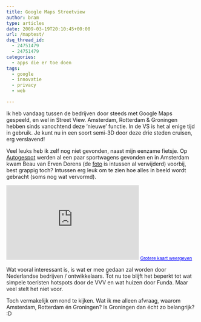 ```yaml
---
title: Google Maps Streetview
author: bram
type: articles
date: 2009-03-19T20:10:45+00:00
url: /maptest/ 
dsq_thread_id:
  - 24751479
  - 24751479
categories:
  - apps die er toe doen
tags:
  - google
  - innovatie
  - privacy
  - web

---
```

Ik heb vandaag tussen de bedrijven door steeds met Google Maps gespeeld, en wel in Street View. Amsterdam, Rotterdam & Groningen hebben sinds vanochtend deze &#8216;nieuwe&#8217; functie. In de VS is het al enige tijd in gebruik. Je kunt nu in een soort semi-3D door deze drie steden cruisen, erg verslavend!

<!--more-->

Veel leuks heb ik zelf nog niet gevonden, naast mijn eenzame fietsje. Op <a title="Sportwagens gespot in Streetview" href="http://www.autogespot.com/item/3596/google-streetview-nu-ook-in-nederland!/" target="_blank">Autogespot</a> werden al een paar sportwagens gevonden en in Amsterdam kwam Beau van Erven Dorens (de <a title="Beau van Erven Dorens in Google Streetview" href="http://maps.google.nl/maps?f=q&source=s_q&hl=nl&geocode=&q=1095+Prinsengracht,+Amsterdam,+North+Holland,+Nederland&sll=52.362445,4.900031&sspn=0,359.993091&ie=UTF8&ll=52.363153,4.90031&spn=0.002739,0.006909&z=17&iwloc=addr&layer=c&cbll=52.362495,4.90021&panoid=qFpRmlEdg4Nw2BfnmfWXUA&cbp=12,338.7774119014473,,1,5.4891304347825995" target="_blank">foto</a> is intussen al verwijderd) voorbij, best grappig toch? Intussen erg leuk om te zien hoe alles in beeld wordt gebracht (soms nog wat vervormd).

<iframe src="http://www.google.com/maps/sv?cbp=12,13.545305143961299,,0,-4.143889118216748&cbll=53.225682,6.553089&v=1&panoid=&gl=&hl=" frameborder="0" marginwidth="0" marginheight="0" scrolling="no" width="350" height="197"></iframe>  
<small><a id="cbembedlink" style="color: #0000ff; text-align: left;" href="http://www.google.com/maps?cbp=12,13.545305143961299,,0,-4.143889118216748&cbll=53.225682,6.553089&ll=53.225682,6.553089&layer=c">Grotere kaart weergeven</a></small>

Wat vooral interessant is, is wat er mee gedaan zal worden door Nederlandse bedrijven / ontwikkelaars. Tot nu toe blijft het beperkt tot wat simpele toeristen hotspots door de VVV en wat huizen door Funda. Maar veel stelt het niet voor.

Toch vermakelijk om rond te kijken. Wat ik me alleen afvraag, waarom Amsterdam, Rotterdam én Groningen? Is Groningen dan écht zo belangrijk? :D